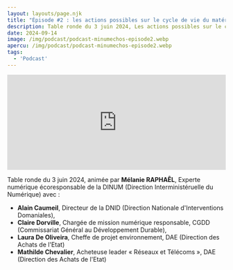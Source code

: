```yaml
---
layout: layouts/page.njk
title: "Épisode #2 : les actions possibles sur le cycle de vie du matériel"
description: Table ronde du 3 juin 2024, Les actions possibles sur le cycle de vie du matériel avec Laura De Oliveira, Mathilde Chevalier, Claire Dorville et Alain Caumeil.
date: 2024-09-14
image: /img/podcast/podcast-minumechos-episode2.webp
apercu: /img/podcast/podcast-minumechos-episode2.webp
tags:
  - 'Podcast'
---
```

<!-- intégration Acast -->

<iframe src="https://embed.acast.com/$/669e18c83847f8c1a590bc69/66e4043451960f14a80b1b5f?" frameBorder="0" width="100%" height="220px" allow="autoplay"></iframe>

<!-- légende du podcast-->

<!-- forcer un saut de ligne-->
</br>

Table ronde du 3 juin 2024, animée par **Mélanie RAPHAÊL**, Experte numérique écoresponsable de la DINUM (Direction Interministéruelle du Numérique) avec :
* **Alain Caumeil**, Directeur de la DNID (Direction Nationale d'Interventions Domaniales),
* **Claire Dorville**, Chargée de mission numérique responsable, CGDD (Commissariat Général au Développement Durable),
* **Laura De Oliveira**, Cheffe de projet environnement, DAE (Direction des Achats de l'Etat)
* **Mathilde Chevalier**, Acheteuse leader « Réseaux et Télécoms », DAE (Direction des Achats de l'Etat)




